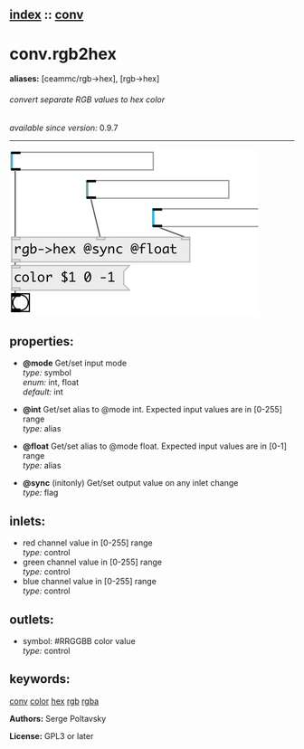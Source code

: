 [index](index.html) :: [conv](category_conv.html)
---

# conv.rgb2hex
**aliases:** [ceammc/rgb-&gt;hex], [rgb-&gt;hex]


###### convert separate RGB values to hex color

*available since version:* 0.9.7

---




[![example](../examples/img/conv.rgb2hex.jpg)](../examples/pd/conv.rgb2hex.pd)







## properties:

* **@mode** 
Get/set input mode<br>
_type:_ symbol<br>
_enum:_ int, float<br>
_default:_ int<br>

* **@int** 
Get/set alias to @mode int. Expected input values are in [0-255] range<br>
_type:_ alias<br>

* **@float** 
Get/set alias to @mode float. Expected input values are in [0-1] range<br>
_type:_ alias<br>

* **@sync** (initonly)
Get/set output value on any inlet change<br>
_type:_ flag<br>



## inlets:

* red channel value in [0-255] range<br>
_type:_ control
* green channel value in [0-255] range<br>
_type:_ control
* blue channel value in [0-255] range<br>
_type:_ control



## outlets:

* symbol: #RRGGBB color value<br>
_type:_ control



## keywords:

[conv](keywords/conv.html)
[color](keywords/color.html)
[hex](keywords/hex.html)
[rgb](keywords/rgb.html)
[rgba](keywords/rgba.html)






**Authors:** Serge Poltavsky




**License:** GPL3 or later





